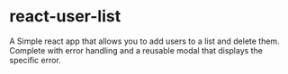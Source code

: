 # react-user-list

A Simple react app that allows you to add users to a list and delete them. Complete with error handling and a reusable modal that displays the specific error.
